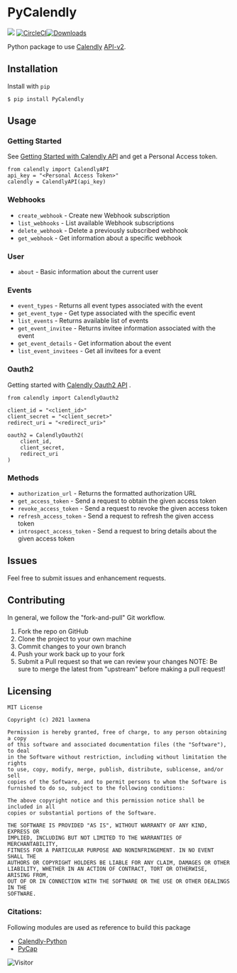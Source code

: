 # PyCalendly
<a href="https://codeclimate.com/github/laxmena/PyCalendly/maintainability"><img src="https://api.codeclimate.com/v1/badges/12cadf4283a14dbb59eb/maintainability" /></a> [![CircleCI](https://circleci.com/gh/laxmena/PyCalendly/tree/main.svg?style=svg)](https://circleci.com/gh/laxmena/PyCalendly/tree/main)[![Downloads](https://pepy.tech/badge/pycalendly)](https://pepy.tech/project/pycalendly)

Python package to use [Calendly](https://calendly.com/) [API-v2](https://calendly.stoplight.io/docs/api-docs/docs/C-API-Conventions.md).

## Installation
Install with `pip`
```
$ pip install PyCalendly
```
## Usage
### Getting Started
See [Getting Started with Calendly API](https://developer.calendly.com/getting-started) and get a Personal Access token.

```
from calendly import CalendlyAPI
api_key = "<Personal Access Token>"
calendly = CalendlyAPI(api_key)
```
### Webhooks
- `create_webhook` - Create new Webhook subscription
- `list_webhooks` - List available Webhook subscriptions
- `delete_webhook` - Delete a previously subscribed webhook
- `get_webhook` - Get information about a specific webhook

### User
- `about` - Basic information about the current user

### Events
- `event_types` - Returns all event types associated with the event
- `get_event_type` - Get type associated with the specific event
- `list_events` - Returns available list of events
- `get_event_invitee` - Returns invitee information associated with the event
- `get_event_details` - Get information about the event
- `list_event_invitees` - Get all invitees for a event

### Oauth2
Getting started with [Calendly Oauth2 API](https://developer.calendly.com/api-docs/YXBpOjU5MTQwNw-o-auth-2-0) .
```
from calendly import CalendlyOauth2

client_id = "<client_id>"
client_secret = "<client_secret>"
redirect_uri = "<redirect_uri>"

oauth2 = CalendlyOauth2(
    client_id,
    client_secret,
    redirect_uri
)
```

### Methods
- `authorization_url` - Returns the formatted authorization URL
- `get_access_token` - Send a request to obtain the given access token
- `revoke_access_token` - Send a request to revoke the given access token
- `refresh_access_token` - Send a request to refresh the given access token
- `introspect_access_token` - Send a request to bring details about the given access token

## Issues
Feel free to submit issues and enhancement requests.
## Contributing
In general, we follow the "fork-and-pull" Git workflow.

1. Fork the repo on GitHub
2. Clone the project to your own machine
3. Commit changes to your own branch
4. Push your work back up to your fork
5. Submit a Pull request so that we can review your changes
NOTE: Be sure to merge the latest from "upstream" before making a pull request!

## Licensing
```
MIT License

Copyright (c) 2021 laxmena

Permission is hereby granted, free of charge, to any person obtaining a copy
of this software and associated documentation files (the "Software"), to deal
in the Software without restriction, including without limitation the rights
to use, copy, modify, merge, publish, distribute, sublicense, and/or sell
copies of the Software, and to permit persons to whom the Software is
furnished to do so, subject to the following conditions:

The above copyright notice and this permission notice shall be included in all
copies or substantial portions of the Software.

THE SOFTWARE IS PROVIDED "AS IS", WITHOUT WARRANTY OF ANY KIND, EXPRESS OR
IMPLIED, INCLUDING BUT NOT LIMITED TO THE WARRANTIES OF MERCHANTABILITY,
FITNESS FOR A PARTICULAR PURPOSE AND NONINFRINGEMENT. IN NO EVENT SHALL THE
AUTHORS OR COPYRIGHT HOLDERS BE LIABLE FOR ANY CLAIM, DAMAGES OR OTHER
LIABILITY, WHETHER IN AN ACTION OF CONTRACT, TORT OR OTHERWISE, ARISING FROM,
OUT OF OR IN CONNECTION WITH THE SOFTWARE OR THE USE OR OTHER DEALINGS IN THE
SOFTWARE.
```
### Citations:
Following modules are used as reference to build this package
- [Calendly-Python](https://github.com/kevteg/calendly-python)
- [PyCap](https://github.com/redcap-tools/PyCap)

![Visitor](https://visitor-badge.laobi.icu/badge?page_id=laxmena.PyCalendly)
